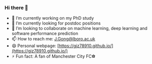 ### Hi there 👋

- 🌱 I’m currently working on my PhD study
- 🔭 I’m currently looking for postdoc positions
- 👯 I’m looking to collaborate on machine learning, deep learning and software performance prediction
- 📫 How to reach me: J.Gong@lboro.ac.uk
- 😄 Personal webpage: [https://gjz78910.github.io/](https://gjz78910.github.io/)
- ⚡ Fun fact: A fan of Manchester City FC⚽

<!--
**gjz78910/gjz78910** is a ✨ _special_ ✨ repository because its `README.md` (this file) appears on your GitHub profile.

Here are some ideas to get you started:

- 🔭 I’m currently working on ...
- 🌱 I’m currently learning ...
- 👯 I’m looking to collaborate on ...
- 🤔 I’m looking for help with ...
- 💬 Ask me about ...
- 📫 How to reach me: ...
- 😄 Pronouns: ...
- ⚡ Fun fact: ...
-->

